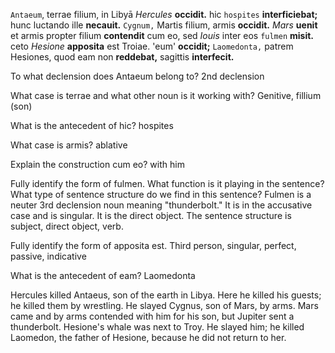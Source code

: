 `Antaeum`, terrae filium, in Libyā *Hercules* **occidit.** hic `hospites` **interficiebat;** hunc luctando ille **necauit.** `Cygnum,` Martis filium, armis **occidit.** *Mars* **uenit** et armis propter filium **contendit** cum eo, sed *Iouis* inter eos `fulmen` **misit.** ceto *Hesione* **apposita** est Troiae. 'eum' **occidit;** `Laomedonta,` patrem Hesiones, quod eam non **reddebat,** sagittis **interfecit.**

To what declension does Antaeum belong to? 2nd declension

What case is terrae and what other noun is it working with? Genitive, fillium (son)

What is the antecedent of hic? hospites

What case is armis? ablative

Explain the construction cum eo? with him

Fully identify the form of fulmen. What function is it playing in the sentence? What type of sentence structure do we find in this sentence? Fulmen is a neuter 3rd declension noun meaning "thunderbolt." It is in the accusative case and is singular. It is the direct object. The sentence structure is subject, direct object, verb.

Fully identify the form of apposita est. Third person, singular, perfect, passive, indicative

What is the antecedent of eam? Laomedonta

Hercules killed Antaeus, son of the earth in Libya. Here he killed his guests; he killed them by wrestling. He slayed Cygnus, son of Mars, by arms. Mars came and by arms contended with him for his son, but Jupiter sent a thunderbolt. Hesione's whale was next to Troy. He slayed him; he killed Laomedon, the father of Hesione, because he did not return to her.
